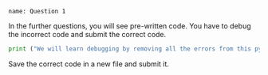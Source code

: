 ```ngMeta
name: Question 1

```

In the further questions, you will see pre-written code. You have to debug the incorrect code and submit the correct code.

```python
print ("We will learn debugging by removing all the errors from this python file.")
```

Save the correct code in a new file and submit it.
